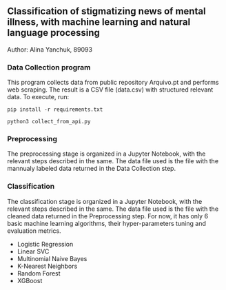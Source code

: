 ## Classification of stigmatizing news of mental illness, with machine learning and natural language processing

Author: Alina Yanchuk, 89093

### Data Collection program

This program collects data from public repository Arquivo.pt and performs web scraping. The result is a CSV file (data.csv) with structured relevant data. 
To execute, run: 

    pip install -r requirements.txt

    python3 collect_from_api.py 

### Preprocessing

The preprocessing stage is organized in a Jupyter Notebook, with the relevant steps described in the same. The data file used is the file with the mannualy labeled data returned in the Data Collection step.

### Classification

The classification stage is organized in a Jupyter Notebook, with the relevant steps described in the same. The data file used is the file with the cleaned data returned in the Preprocessing step. For now, it has only 6 basic machine learning algorithms, their hyper-parameters tuning and evaluation metrics.

   - Logistic Regression
   - Linear SVC
   - Multinomial Naive Bayes
   - K-Nearest Neighbors
   - Random Forest
   - XGBoost